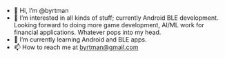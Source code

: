 - 👋 Hi, I’m @byrtman
- 👀 I’m interested in all kinds of stuff; currently Android BLE development. Looking forward to doing more game development, AI/ML work for financial applications. Whatever pops into my head.
- 🌱 I’m currently learning Android and BLE apps.
- 📫 How to reach me at byrtman@gmail.com

<!---
byrtman/byrtman is a ✨ special ✨ repository because its `README.md` (this file) appears on your GitHub profile.
You can click the Preview link to take a look at your changes.
--->
